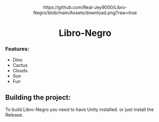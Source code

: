  <p align="center">
    https://github.com/Real-Jey9000/Libro-Negro/blob/main/Assets/download.png?raw=true
 </p>
 <h1  align="center">Libro-Negro</h1>


### Features:
- Dino
- Cactus
- Clouds
- Sun
- Fun

## Building the project:
To build Libro-Negro you need to have Unity installed.
or just install the Release.


